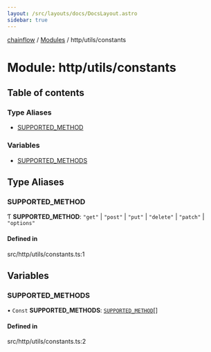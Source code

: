 ```yaml
---
layout: /src/layouts/docs/DocsLayout.astro
sidebar: true
---
```


[chainflow](../README) / [Modules](../modules) / http/utils/constants

# Module: http/utils/constants

## Table of contents

### Type Aliases

- [SUPPORTED\_METHOD](./http_utils_constants#supported_method)

### Variables

- [SUPPORTED\_METHODS](./http_utils_constants#supported_methods)

## Type Aliases

### SUPPORTED\_METHOD

Ƭ **SUPPORTED\_METHOD**: ``"get"`` \| ``"post"`` \| ``"put"`` \| ``"delete"`` \| ``"patch"`` \| ``"options"``

#### Defined in

src/http/utils/constants.ts:1

## Variables

### SUPPORTED\_METHODS

• `Const` **SUPPORTED\_METHODS**: [`SUPPORTED_METHOD`](./http_utils_constants#supported_method)[]

#### Defined in

src/http/utils/constants.ts:2
